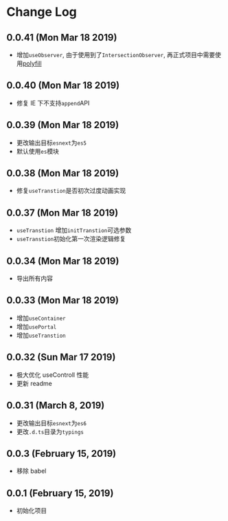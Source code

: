 # Change Log

## 0.0.41 (Mon Mar 18 2019)

-   增加`useObserver`, 由于使用到了`IntersectionObserver`, 再正式项目中需要使用[polyfill](https://github.com/w3c/IntersectionObserver/tree/master/polyfill)

## 0.0.40 (Mon Mar 18 2019)

-   修复 IE 下不支持`append`API

## 0.0.39 (Mon Mar 18 2019)

-   更改输出目标`esnext`为`es5`
-   默认使用`es`模块

## 0.0.38 (Mon Mar 18 2019)

-   修复`useTranstion`是否初次过度动画实现

## 0.0.37 (Mon Mar 18 2019)

-   `useTranstion` 增加`initTranstion`可选参数
-   `useTranstion`初始化第一次渲染逻辑修复

## 0.0.34 (Mon Mar 18 2019)

-   导出所有内容

## 0.0.33 (Mon Mar 18 2019)

-   增加`useContainer`
-   增加`usePortal`
-   增加`useTranstion`

## 0.0.32 (Sun Mar 17 2019)

-   极大优化 useControll 性能
-   更新 readme

## 0.0.31 (March 8, 2019)

-   更改输出目标`esnext`为`es6`
-   更改`.d.ts`目录为`typings`

## 0.0.3 (February 15, 2019)

-   移除 babel

## 0.0.1 (February 15, 2019)

-   初始化项目
